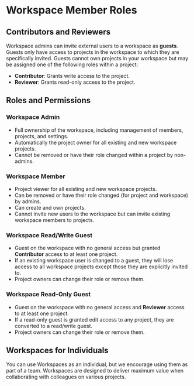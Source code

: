 # Workspace Member Roles

## Contributors and Reviewers

Workspace admins can invite external users to a workspace as **guests**. Guests only have access to projects in the workspace to which they are specifically invited. Guests cannot own projects in your workspace but may be assigned one of the following roles within a project:

- **Contributor**: Grants write access to the project.
- **Reviewer**: Grants read-only access to the project.

## Roles and Permissions

### Workspace Admin

- Full ownership of the workspace, including management of members, projects, and settings.
- Automatically the project owner for all existing and new workspace projects.
- Cannot be removed or have their role changed within a project by non-admins.

### Workspace Member

- Project viewer for all existing and new workspace projects.
- Can be removed or have their role changed (for project and workspace) by admins.
- Can create and own projects.
- Cannot invite new users to the workspace but can invite existing workspace members to projects.

### Workspace Read/Write Guest

- Guest on the workspace with no general access but granted **Contributor** access to at least one project.
- If an existing workspace user is changed to a guest, they will lose access to all workspace projects except those they are explicitly invited to.
- Project owners can change their role or remove them.

### Workspace Read-Only Guest

- Guest on the workspace with no general access and **Reviewer** access to at least one project.
- If a read-only guest is granted edit access to any project, they are converted to a read/write guest.
- Project owners can change their role or remove them.

## Workspaces for Individuals

You can use Workspaces as an individual, but we encourage using them as part of a team. Workspaces are designed to deliver maximum value when collaborating with colleagues on various projects.

